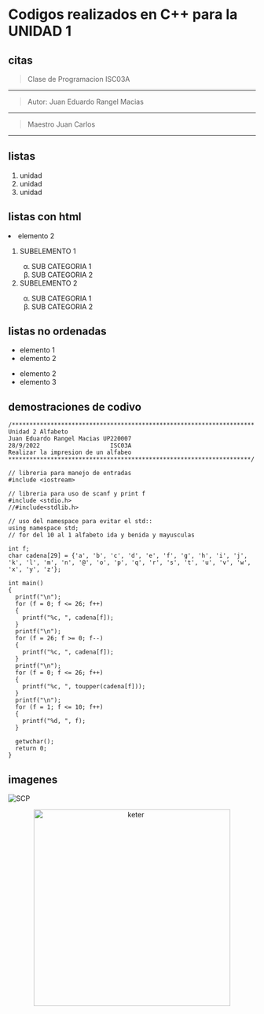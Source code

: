 # Codigos realizados en **C++** para la UNIDAD 1
## citas
> Clase de Programacion ISC03A

---

> Autor: Juan Eduardo Rangel Macias

---

> Maestro Juan Carlos

---
## listas 
1. unidad
2. unidad
3. unidad
## listas con html 
<li>elemento 2</li>
  <ol>
  <li>SUBELEMENTO 1</li>
    <OL>
      <LI style="list-style-type: lower-greek ;">SUB CATEGORIA 1</LI>
      <LI style="list-style-type: lower-greek ;">SUB CATEGORIA 2</LI>
    </OL>
      <li>SUBELEMENTO 2</li>
        <OL>
          <LI style="list-style-type: lower-greek ;">SUB CATEGORIA 1</LI>
          <LI style="list-style-type: lower-greek ;">SUB CATEGORIA 2</LI>
  </OL>
</ol> 

## listas no ordenadas  
- elemento 1 
- elemento 2

* elemento 2 
* elemento 3

## demostraciones de codivo 
```
/*********************************************************************
Unidad 2 Alfabeto 
Juan Eduardo Rangel Macias UP220007
28/9/2022                    ISC03A
Realizar la impresion de un alfabeo
*********************************************************************/

// libreria para manejo de entradas
#include <iostream>

// libreria para uso de scanf y print f
#include <stdio.h>
//#include<stdlib.h>

// uso del namespace para evitar el std::
using namespace std;
// for del 10 al 1 alfabeto ida y benida y mayusculas

int f;
char cadena[29] = {'a', 'b', 'c', 'd', 'e', 'f', 'g', 'h', 'i', 'j', 'k', 'l', 'm', 'n', '@', 'o', 'p', 'q', 'r', 's', 't', 'u', 'v', 'w', 'x', 'y', 'z'};

int main()
{
  printf("\n");
  for (f = 0; f <= 26; f++)
  {
    printf("%c, ", cadena[f]);
  }
  printf("\n");
  for (f = 26; f >= 0; f--)
  {
    printf("%c, ", cadena[f]);
  }
  printf("\n");
  for (f = 0; f <= 26; f++)
  {
    printf("%c, ", toupper(cadena[f]));
  }
  printf("\n");
  for (f = 1; f <= 10; f++)
  {
    printf("%d, ", f);
  }

  getwchar();
  return 0;
}
```
## imagenes
![SCP](../lenguaje%20html/primer_pagina_html/imagenes/EUCLID.jpeg "SCP")  
<div align="center">
<img alt="keter" src="../lenguaje%20html/primer_pagina_html/imagenes/KETTER.jpeg" width="400" />
</div>

